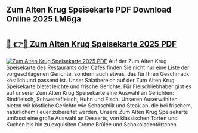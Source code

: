 ## Zum Alten Krug Speisekarte PDF Download Online 2025 LM6ga

# <h2><a href="http://gc8dfrq.nevu.top/?p=Zum+Alten+Krug+Speisekarte">🔗 👉🔴 Zum Alten Krug Speisekarte 2025 PDF</a></h2>

[![Zum Alten Krug Speisekarte 2025 PDF](https://i.imgur.com/dBaPXMq.png)](http://gc8dfrq.nevu.top/?p=Zum+Alten+Krug+Speisekarte)
Auf der Zum Alten Krug Speisekarte des Restaurants oder Cafés finden Sie nicht nur eine Liste der vorgeschlagenen Gerichte, sondern auch etwas, das für Ihren Geschmack köstlich und passend ist. Unser Salatbereich auf der Zum Alten Krug Speisekarte bietet leichte und frische Gerichte. Für Fleischliebhaber gibt es auf unserer Zum Alten Krug Speisekarte eine Auswahl an Gerichten: Rindfleisch, Schweinefleisch, Huhn und Fisch. Unseren Auserwählten bieten wir köstliche Gerichte wie Schaschlik und Steak an, die bei frischem, natürlichem Feuer zubereitet werden. Unsere Zum Alten Krug Speisekarte umfasst eine große Auswahl an Desserts, von klassischen Torten und Kuchen bis hin zu exquisiten Crème Brûlée und Schokoladentörtchen.
